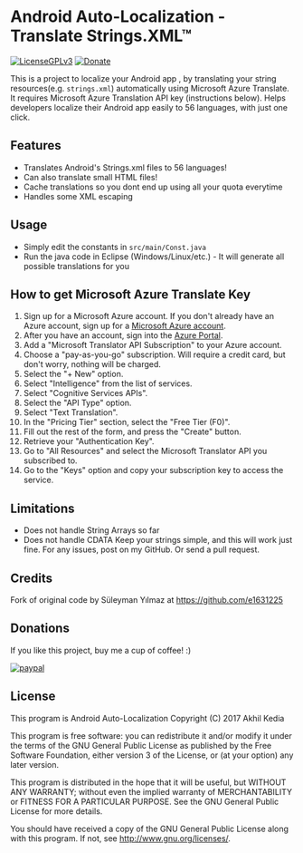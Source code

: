 # Android Auto-Localization - Translate Strings.XML™

[![LicenseGPLv3](https://img.shields.io/badge/License-GPL%20v3-green.svg)](http://www.gnu.org/licenses/gpl-3.0) [![Donate](https://img.shields.io/badge/Donate-PayPal-blue.svg)](https://www.paypal.com/cgi-bin/webscr?cmd=_s-xclick&hosted_button_id=UY6TVJXST724J)

This is a project to localize your Android app , by translating your string resources(e.g. `strings.xml`)  automatically using Microsoft Azure Translate.
It requires Microsoft Azure Translation API key (instructions below).
Helps developers localize their Android app easily to 56 languages, with just one click.

## Features
* Translates Android's Strings.xml files to 56 languages!
* Can also translate small HTML files!
* Cache translations so you dont end up using all your quota everytime
* Handles some XML escaping

## Usage
* Simply edit the constants in `src/main/Const.java`
* Run the java code in Eclipse (Windows/Linux/etc.) - It will generate all possible translations for you


## How to get Microsoft Azure Translate Key

1. Sign up for a Microsoft Azure account.
If you don't already have an Azure account, sign up for a [Microsoft Azure account](http://azure.com).
2. After you have an account, sign into the [Azure Portal](http://portal.azure.com).
3. Add a "Microsoft Translator API Subscription" to your Azure account.
  1. Choose a "pay-as-you-go" subscription. Will require a credit card, but don't worry, nothing will be charged.
  2. Select the "+ New" option.
  3. Select "Intelligence" from the list of services.
  4. Select "Cognitive Services APIs".
  5. Select the "API Type" option.
  6. Select "Text Translation".
  7. In the "Pricing Tier" section, select the "Free Tier (F0)".
  8. Fill out the rest of the form, and press the "Create" button.
4. Retrieve your "Authentication Key".
  1. Go to "All Resources" and select the Microsoft Translator API you subscribed to.
  2. Go to the "Keys" option and copy your subscription key to access the service.

## Limitations
* Does not handle String Arrays so far
* Does not handle CDATA
Keep your strings simple, and this will work just fine. For any issues, post on my GitHub. Or send a pull request.

## Credits
Fork of original code by Süleyman Yılmaz at https://github.com/e1631225

## Donations
If you like this project, buy me a cup of coffee! :) 

[![paypal](https://www.paypalobjects.com/en_US/i/btn/btn_donateCC_LG.gif)](https://www.paypal.com/cgi-bin/webscr?cmd=_s-xclick&hosted_button_id=UY6TVJXST724J)

## License
This program is Android Auto-Localization
Copyright (C) 2017  Akhil Kedia

This program is free software: you can redistribute it and/or modify it under the terms of the GNU General Public License as published by the Free Software Foundation, either version 3 of the License, or (at your option) any later version.

This program is distributed in the hope that it will be useful, but WITHOUT ANY WARRANTY; without even the implied warranty of MERCHANTABILITY or FITNESS FOR A PARTICULAR PURPOSE. See the GNU General Public License for more details.

You should have received a copy of the GNU General Public License along with this program. If not, see <http://www.gnu.org/licenses/>.
